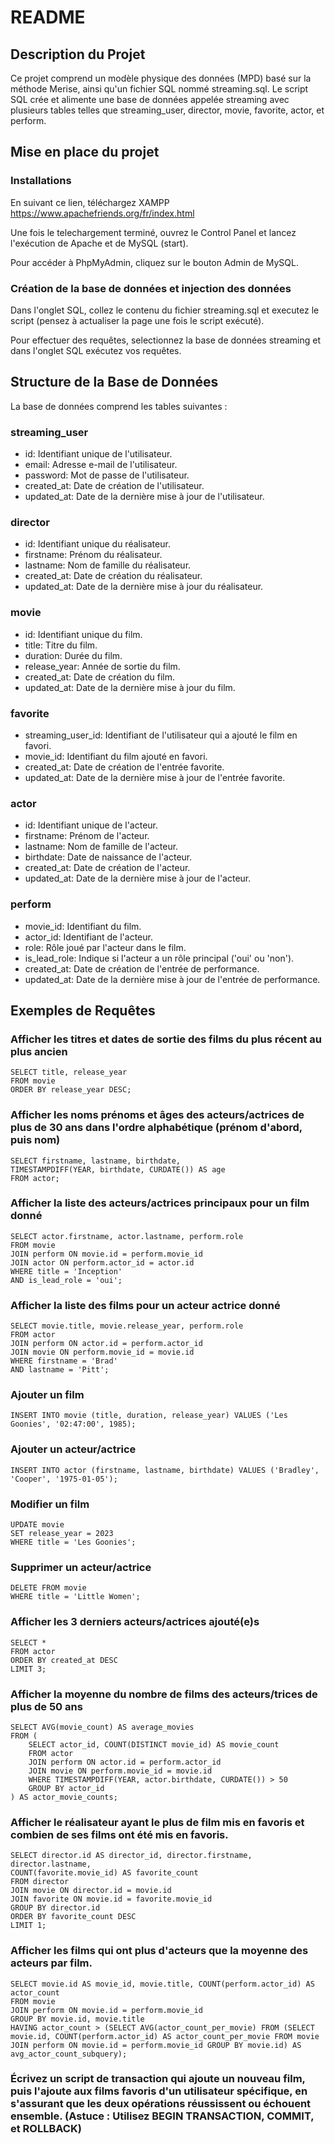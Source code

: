 # README

## Description du Projet

Ce projet comprend un modèle physique des données (MPD) basé sur la méthode Merise, ainsi qu'un fichier SQL nommé streaming.sql. Le script SQL crée et alimente une base de données appelée streaming avec plusieurs tables telles que streaming_user, director, movie, favorite, actor, et perform.

## Mise en place du projet

### Installations

En suivant ce lien, téléchargez XAMPP https://www.apachefriends.org/fr/index.html

Une fois le telechargement terminé, ouvrez le Control Panel et lancez l'exécution de Apache et de MySQL (start).

Pour accéder à PhpMyAdmin, cliquez sur le bouton Admin de MySQL.

### Création de la base de données et injection des données

Dans l'onglet SQL, collez le contenu du fichier streaming.sql et executez le script (pensez à actualiser la page une fois le script exécuté).

Pour effectuer des requêtes, selectionnez la base de données streaming et dans l'onglet SQL exécutez vos requêtes.

## Structure de la Base de Données

La base de données comprend les tables suivantes :

### streaming_user

- id: Identifiant unique de l'utilisateur.
- email: Adresse e-mail de l'utilisateur.
- password: Mot de passe de l'utilisateur.
- created_at: Date de création de l'utilisateur.
- updated_at: Date de la dernière mise à jour de l'utilisateur.

### director

- id: Identifiant unique du réalisateur.
- firstname: Prénom du réalisateur.
- lastname: Nom de famille du réalisateur.
- created_at: Date de création du réalisateur.
- updated_at: Date de la dernière mise à jour du réalisateur.

### movie

- id: Identifiant unique du film.
- title: Titre du film.
- duration: Durée du film.
- release_year: Année de sortie du film.
- created_at: Date de création du film.
- updated_at: Date de la dernière mise à jour du film.

### favorite

- streaming_user_id: Identifiant de l'utilisateur qui a ajouté le film en favori.
- movie_id: Identifiant du film ajouté en favori.
- created_at: Date de création de l'entrée favorite.
- updated_at: Date de la dernière mise à jour de l'entrée favorite.

### actor

- id: Identifiant unique de l'acteur.
- firstname: Prénom de l'acteur.
- lastname: Nom de famille de l'acteur.
- birthdate: Date de naissance de l'acteur.
- created_at: Date de création de l'acteur.
- updated_at: Date de la dernière mise à jour de l'acteur.

### perform

- movie_id: Identifiant du film.
- actor_id: Identifiant de l'acteur.
- role: Rôle joué par l'acteur dans le film.
- is_lead_role: Indique si l'acteur a un rôle principal ('oui' ou 'non').
- created_at: Date de création de l'entrée de performance.
- updated_at: Date de la dernière mise à jour de l'entrée de performance.

## Exemples de Requêtes

### Afficher les titres et dates de sortie des films du plus récent au plus ancien

    SELECT title, release_year
    FROM movie
    ORDER BY release_year DESC;

### Afficher les noms prénoms et âges des acteurs/actrices de plus de 30 ans dans l'ordre alphabétique (prénom d'abord, puis nom)

    SELECT firstname, lastname, birthdate,
    TIMESTAMPDIFF(YEAR, birthdate, CURDATE()) AS age
    FROM actor;

### Afficher la liste des acteurs/actrices principaux pour un film donné

    SELECT actor.firstname, actor.lastname, perform.role
    FROM movie
    JOIN perform ON movie.id = perform.movie_id
    JOIN actor ON perform.actor_id = actor.id
    WHERE title = 'Inception'
    AND is_lead_role = 'oui';

### Afficher la liste des films pour un acteur actrice donné

    SELECT movie.title, movie.release_year, perform.role
    FROM actor
    JOIN perform ON actor.id = perform.actor_id
    JOIN movie ON perform.movie_id = movie.id
    WHERE firstname = 'Brad'
    AND lastname = 'Pitt';

### Ajouter un film

    INSERT INTO movie (title, duration, release_year) VALUES ('Les Goonies', '02:47:00', 1985);

### Ajouter un acteur/actrice

    INSERT INTO actor (firstname, lastname, birthdate) VALUES ('Bradley', 'Cooper', '1975-01-05');

### Modifier un film

    UPDATE movie
    SET release_year = 2023
    WHERE title = 'Les Goonies';

### Supprimer un acteur/actrice

    DELETE FROM movie
    WHERE title = 'Little Women';

### Afficher les 3 derniers acteurs/actrices ajouté(e)s

    SELECT *
    FROM actor
    ORDER BY created_at DESC
    LIMIT 3;

### Afficher la moyenne du nombre de films des acteurs/trices de plus de 50 ans

    SELECT AVG(movie_count) AS average_movies
    FROM (
        SELECT actor_id, COUNT(DISTINCT movie_id) AS movie_count
        FROM actor
        JOIN perform ON actor.id = perform.actor_id
        JOIN movie ON perform.movie_id = movie.id
        WHERE TIMESTAMPDIFF(YEAR, actor.birthdate, CURDATE()) > 50
        GROUP BY actor_id
    ) AS actor_movie_counts;

### Afficher le réalisateur ayant le plus de film mis en favoris et combien de ses films ont été mis en favoris.

    SELECT director.id AS director_id, director.firstname, director.lastname,
    COUNT(favorite.movie_id) AS favorite_count
    FROM director
    JOIN movie ON director.id = movie.id
    JOIN favorite ON movie.id = favorite.movie_id
    GROUP BY director.id
    ORDER BY favorite_count DESC
    LIMIT 1;

### Afficher les films qui ont plus d'acteurs que la moyenne des acteurs par film.

    SELECT movie.id AS movie_id, movie.title, COUNT(perform.actor_id) AS actor_count
    FROM movie
    JOIN perform ON movie.id = perform.movie_id
    GROUP BY movie.id, movie.title
    HAVING actor_count > (SELECT AVG(actor_count_per_movie) FROM (SELECT movie.id, COUNT(perform.actor_id) AS actor_count_per_movie FROM movie JOIN perform ON movie.id = perform.movie_id GROUP BY movie.id) AS avg_actor_count_subquery);

### Écrivez un script de transaction qui ajoute un nouveau film, puis l'ajoute aux films favoris d'un utilisateur spécifique, en s'assurant que les deux opérations réussissent ou échouent ensemble. (Astuce : Utilisez BEGIN TRANSACTION, COMMIT, et ROLLBACK)

